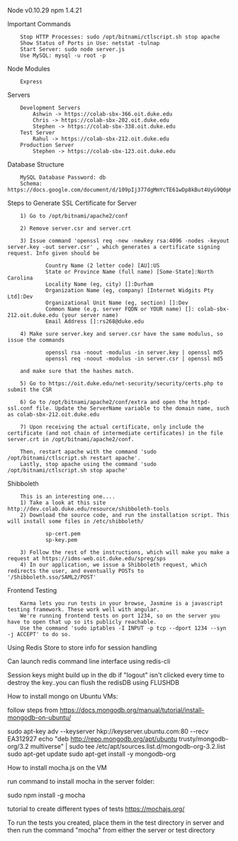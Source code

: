 Node v0.10.29
npm 1.4.21

Important Commands

        Stop HTTP Processes: sudo /opt/bitnami/ctlscript.sh stop apache
        Show Status of Ports in Use: netstat -tulnap
        Start Server: sudo node server.js
        Use MySQL: mysql -u root -p

Node Modules

        Express

Servers

        Development Servers
            Ashwin -> https://colab-sbx-366.oit.duke.edu
            Chris -> https://colab-sbx-202.oit.duke.edu
            Stephen -> https://colab-sbx-338.oit.duke.edu
        Test Server
            Rahul -> https://colab-sbx-212.oit.duke.edu
        Production Server
            Stephen -> https://colab-sbx-123.oit.duke.edu

Database Structure

        MySQL Database Password: db
        Schema: https://docs.google.com/document/d/109pIj377dgMmYcTE61wDp8kBut4UyG9Q0pKHqRn_Pwc/edit

Steps to Generate SSL Certificate for Server

        1) Go to /opt/bitnami/apache2/conf
        
        2) Remove server.csr and server.crt
        
        3) Issue command 'openssl req -new -newkey rsa:4096 -nodes -keyout server.key -out server.csr' , which generates a certificate signing request. Info given should be
        
                Country Name (2 letter code) [AU]:US
                State or Province Name (full name) [Some-State]:North Carolina
                Locality Name (eg, city) []:Durham
                Organization Name (eg, company) [Internet Widgits Pty Ltd]:Dev
                Organizational Unit Name (eg, section) []:Dev
                Common Name (e.g. server FQDN or YOUR name) []: colab-sbx-212.oit.duke.edu (your server name)
                Email Address []:rs268@duke.edu
                
        4) Make sure server.key and server.csr have the same modulus, so issue the commands
        
                openssl rsa -noout -modulus -in server.key | openssl md5
                openssl req -noout -modulus -in server.csr | openssl md5
                
        and make sure that the hashes match. 
        
        5) Go to https://oit.duke.edu/net-security/security/certs.php to submit the CSR
        
        6) Go to /opt/bitnami/apache2/conf/extra and open the httpd-ssl.conf file. Update the ServerName variable to the domain name, such as colab-sbx-212.oit.duke.edu
        
        7) Upon receiving the actual certificate, only include the certificate (and not chain of intermediate certificates) in the file server.crt in /opt/bitnami/apache2/conf.
        
        Then, restart apache with the command 'sudo /opt/bitnami/ctlscript.sh restart apache'. 
        Lastly, stop apache using the command 'sudo /opt/bitnami/ctlscript.sh stop apache'
        

Shibboleth

        This is an interesting one....
        1) Take a look at this site http://dev.colab.duke.edu/resource/shibboleth-tools
        2) Download the source code, and run the installation script. This will install some files in /etc/shibboleth/
                
                sp-cert.pem
                sp-key.pem
                
        3) Follow the rest of the instructions, which will make you make a request at https://idms-web.oit.duke.edu/spreg/sps
        4) In our application, we issue a Shibboleth request, which redirects the user, and eventually POSTs to          '/Shibboleth.sso/SAML2/POST'

Frontend Testing

        Karma lets you run tests in your browse, Jasmine is a javascript testing framework. These work well with angular.
        We're running frontend tests on port 1234, so on the server you have to open that up so its publicly reachable.
        Use the command 'sudo iptables -I INPUT -p tcp --dport 1234 --syn -j ACCEPT' to do so.


Using Redis Store to store info for session handling

Can launch redis command line interface using redis-cli

Session keys might build up in the db if "logout" isn't clicked every time to destroy the key..you can flush the redisDB using FLUSHDB


How to install mongo on Ubuntu VMs:

follow steps from https://docs.mongodb.org/manual/tutorial/install-mongodb-on-ubuntu/

sudo apt-key adv --keyserver hkp://keyserver.ubuntu.com:80 --recv EA312927
echo "deb http://repo.mongodb.org/apt/ubuntu trusty/mongodb-org/3.2 multiverse" | sudo tee /etc/apt/sources.list.d/mongodb-org-3.2.list
sudo apt-get update
sudo apt-get install -y mongodb-org


How to install mocha.js on the VM

run command to install mocha in the server folder: 

sudo npm install -g mocha

tutorial to create different types of tests https://mochajs.org/

To run the tests you created, place them in the test directory in server and then run the command "mocha" from either the server or test directory

